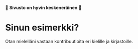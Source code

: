 :hammer: **Sivusto on hyvin keskeneräinen** :hammer:

# Sinun esimerkki?

Otan mielelläni vastaan kontribuutioita eri kielille ja kirjastoille.